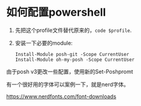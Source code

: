# 如何配置powershell

1. 先把这个profile文件替代原来的，`code $profile`.

2. 安装一下必要的module:
   
   ```
   Install-Module posh-git -Scope CurrentUser
   Install-Module oh-my-posh -Scope CurrentUser
   ```

由于posh v3更改一些配置，使用新的Set-Poshpromt



有一个很好用的字体可以案例一下，就是nerd字体。



https://www.nerdfonts.com/font-downloads